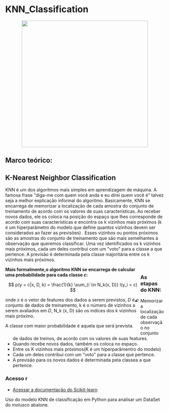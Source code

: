 # KNN_Classification

<div align="center">
<img src="https://user-images.githubusercontent.com/97195240/185261921-1814e228-71ff-49d7-a789-b764720da0ab.png" width="400px" />
</div>

<a id="section_knn"></a>

## Marco teórico:

##  K-Nearest Neighbor Classification

KNN é um dos algoritmos mais simples em aprendizagem de máquina. A famosa frase "diga-me com quem você anda e eu direi quem você é" talvez seja a melhor explicação informal do algoritmo. Basicamente, KNN se encarrega de memorizar a localização de cada amostra do conjunto de treinamento de acordo com os valores de suas características. Ao receber novos dados, ele os coloca na posição do espaço que lhes corresponde de acordo com suas características e encontra os k vizinhos mais próximos (k é um hiperparâmetro do modelo que define quantos vizinhos devem ser considerados ao fazer as previsões) . Esses vizinhos ou pontos próximos são as amostras do conjunto de treinamento que são mais semelhantes à observação que queremos classificar. Uma vez identificados os k vizinhos mais próximos, cada um deles contribui com um "voto" para a classe a que pertence. A previsão é determinada pela classe majoritária entre os k vizinhos mais próximos.

<div id="caja9" style="float:left;width: 100%;">
  
  <div style="float:left;width: 85%;"><label><b>Mais formalmente,o algoritmo KNN se encarrega de calcular uma probabilidade para cada classe <i>c</i>:</b>
      
$$ p(y = c|x, D, k) = \frac{1}{k} \sum_{i \in N_k(x, D)} I(y_i = c) $$
      
onde $x$ é o vetor de features dos dados a serem previstos, $D$ é o conjunto de dados de treinamento, k é o número de vizinhos a serem avaliados em $D$, N_k (x, D) são os índices dos k vizinhos mais próximo.
    
A classe com maior probabilidade é aquela que será prevista.
</b><br></label></div>

### As etapas do KNN:

- Memorizar a localização de cada observação no conjunto de dados de treinos, de acordo com os valores de suas features.
- Quando recebe novos dados, também os coloca no espaço.
- Entre os K vizinhos mais próximos(K é um hiperparâmentro do modelo)
- Cada um deles contribui com um "voto" para a classe que pertence.
- A previsão para os novos dados é determinada pela classea a que pertence.

### Acesso r

- [Acessar a documentação do Scikit-learn](https://scikit-learn.org/stable/modules/neighbors.html)
    
Uso do modelo KNN de classificação em Python para analisar um DataSet do molusco abalone.
